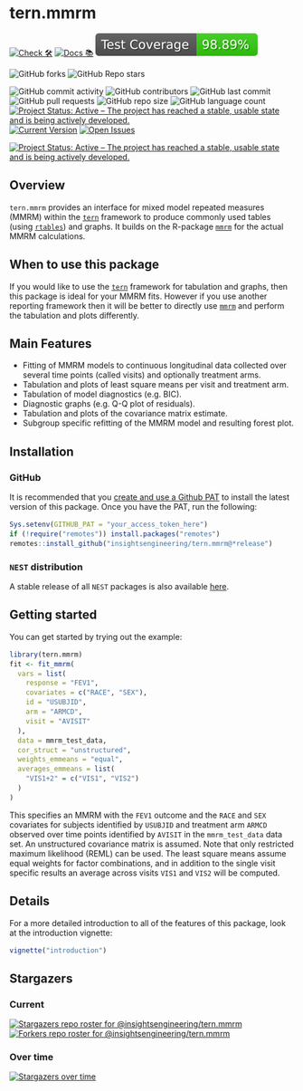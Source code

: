 # tern.mmrm

<!-- start badges -->
[![Check 🛠](https://github.com/insightsengineering/tern.mmrm/actions/workflows/check.yaml/badge.svg)](https://github.com/insightsengineering/tern.mmrm/actions/workflows/check.yaml)
[![Docs 📚](https://github.com/insightsengineering/tern.mmrm/actions/workflows/docs.yaml/badge.svg)](https://insightsengineering.github.io/tern.mmrm/)
[![Code Coverage 📔](https://raw.githubusercontent.com/insightsengineering/tern.mmrm/_xml_coverage_reports/data/main/badge.svg)](https://raw.githubusercontent.com/insightsengineering/tern.mmrm/_xml_coverage_reports/data/main/coverage.xml)

![GitHub forks](https://img.shields.io/github/forks/insightsengineering/tern.mmrm?style=social)
![GitHub Repo stars](https://img.shields.io/github/stars/insightsengineering/tern.mmrm?style=social)

![GitHub commit activity](https://img.shields.io/github/commit-activity/m/insightsengineering/tern.mmrm)
![GitHub contributors](https://img.shields.io/github/contributors/insightsengineering/tern.mmrm)
![GitHub last commit](https://img.shields.io/github/last-commit/insightsengineering/tern.mmrm)
![GitHub pull requests](https://img.shields.io/github/issues-pr/insightsengineering/tern.mmrm)
![GitHub repo size](https://img.shields.io/github/repo-size/insightsengineering/tern.mmrm)
![GitHub language count](https://img.shields.io/github/languages/count/insightsengineering/tern.mmrm)
[![Project Status: Active – The project has reached a stable, usable state and is being actively developed.](https://www.repostatus.org/badges/latest/active.svg)](https://www.repostatus.org/#active)
[![Current Version](https://img.shields.io/github/r-package/v/insightsengineering/tern.mmrm/main?color=purple\&label=package%20version)](https://github.com/insightsengineering/tern.mmrm/tree/main)
[![Open Issues](https://img.shields.io/github/issues-raw/insightsengineering/tern.mmrm?color=red\&label=open%20issues)](https://github.com/insightsengineering/tern.mmrm/issues?q=is%3Aissue+is%3Aopen+sort%3Aupdated-desc)
<!-- end badges -->


[![Project Status: Active – The project has reached a stable, usable state and is being actively developed.](https://www.repostatus.org/badges/latest/active.svg)](https://www.repostatus.org/#active)

## Overview

`tern.mmrm` provides an interface for mixed model repeated measures (MMRM) within the
[`tern`](https://insightsengineering.github.io/tern) framework
to produce commonly used tables (using [`rtables`](https://roche.github.io/rtables)) and graphs.
It builds on the R-package [`mmrm`](https://openpharma.github.io/mmrm/) for the actual MMRM calculations.

## When to use this package

If you would like to use the [`tern`](https://insightsengineering.github.io/tern) framework for
tabulation and graphs, then this package is ideal for your MMRM fits.
However if you use another reporting framework then it will be better to directly use
[`mmrm`](https://openpharma.github.io/mmrm/) and perform the tabulation and plots differently.

## Main Features

* Fitting of MMRM models to continuous longitudinal data collected over several time points
  (called visits) and optionally treatment arms.
* Tabulation and plots of least square means per visit and treatment arm.
* Tabulation of model diagnostics (e.g. BIC).
* Diagnostic graphs (e.g. Q-Q plot of residuals).
* Tabulation and plots of the covariance matrix estimate.
* Subgroup specific refitting of the MMRM model and resulting forest plot.

## Installation

### GitHub

It is recommended that you [create and use a Github PAT](https://docs.github.com/en/github/authenticating-to-github/keeping-your-account-and-data-secure/creating-a-personal-access-token) to install the latest version of this package. Once you have the PAT, run the following:

```r
Sys.setenv(GITHUB_PAT = "your_access_token_here")
if (!require("remotes")) install.packages("remotes")
remotes::install_github("insightsengineering/tern.mmrm@*release")
```

### `NEST` distribution

A stable release of all `NEST` packages is also available [here](https://github.com/insightsengineering/depository#readme).

## Getting started

You can get started by trying out the example:

```r
library(tern.mmrm)
fit <- fit_mmrm(
  vars = list(
    response = "FEV1",
    covariates = c("RACE", "SEX"),
    id = "USUBJID",
    arm = "ARMCD",
    visit = "AVISIT"
  ),
  data = mmrm_test_data,
  cor_struct = "unstructured",
  weights_emmeans = "equal",
  averages_emmeans = list(
    "VIS1+2" = c("VIS1", "VIS2")
  )
)
```

This specifies an MMRM with the `FEV1` outcome and the `RACE` and `SEX` covariates
for subjects identified by `USUBJID` and treatment arm `ARMCD` observed over time points
identified by `AVISIT` in the `mmrm_test_data` data set. An unstructured covariance
matrix is assumed. Note that only restricted maximum likelihood (REML) can be used.
The least square means assume equal weights for factor combinations, and in addition
to the single visit specific results an average across visits `VIS1` and `VIS2` will
be computed.

## Details

For a more detailed introduction to all of the features of this package, look at the introduction vignette:

```r
vignette("introduction")
```

## Stargazers

### Current

[![Stargazers repo roster for @insightsengineering/tern.mmrm](https://reporoster.com/stars/insightsengineering/tern.mmrm)](https://github.com/insightsengineering/tern.mmrm/stargazers)
[![Forkers repo roster for @insightsengineering/tern.mmrm](https://reporoster.com/forks/insightsengineering/tern.mmrm)](https://github.com/insightsengineering/tern.mmrm/network/members)

### Over time

[![Stargazers over time](https://starchart.cc/insightsengineering/tern.mmrm.svg)](https://starchart.cc/insightsengineering/tern.mmrm)
